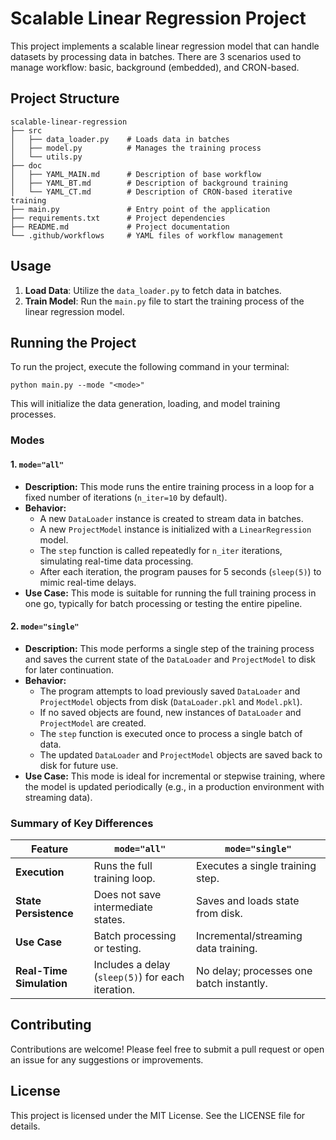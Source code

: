 # Scalable Linear Regression Project

This project implements a scalable linear regression model that can handle datasets by processing data in batches. There are 3 scenarios used to manage workflow: basic, background (embedded), and CRON-based.

## Project Structure

```
scalable-linear-regression
├── src
│   ├── data_loader.py    # Loads data in batches
│   ├── model.py          # Manages the training process
│   └── utils.py
├── doc
│   ├── YAML_MAIN.md      # Description of base workflow
│   ├── YAML_BT.md        # Description of background training
│   └── YAML_CT.md        # Description of CRON-based iterative training
├── main.py               # Entry point of the application
├── requirements.txt      # Project dependencies
├── README.md             # Project documentation
└── .github/workflows     # YAML files of workflow management
```

## Usage

1. **Load Data**: Utilize the `data_loader.py` to fetch data in batches.
2. **Train Model**: Run the `main.py` file to start the training process of the linear regression model.

## Running the Project

To run the project, execute the following command in your terminal:

```
python main.py --mode "<mode>"
```

This will initialize the data generation, loading, and model training processes.

### Modes

#### 1. **`mode="all"`**
   - **Description:** This mode runs the entire training process in a loop for a fixed number of iterations (`n_iter=10` by default).
   - **Behavior:**
     - A new `DataLoader` instance is created to stream data in batches.
     - A new `ProjectModel` instance is initialized with a `LinearRegression` model.
     - The `step` function is called repeatedly for `n_iter` iterations, simulating real-time data processing.
     - After each iteration, the program pauses for 5 seconds (`sleep(5)`) to mimic real-time delays.
   - **Use Case:** This mode is suitable for running the full training process in one go, typically for batch processing or testing the entire pipeline.

#### 2. **`mode="single"`**
   - **Description:** This mode performs a single step of the training process and saves the current state of the `DataLoader` and `ProjectModel` to disk for later continuation.
   - **Behavior:**
     - The program attempts to load previously saved `DataLoader` and `ProjectModel` objects from disk (`DataLoader.pkl` and `Model.pkl`).
     - If no saved objects are found, new instances of `DataLoader` and `ProjectModel` are created.
     - The `step` function is executed once to process a single batch of data.
     - The updated `DataLoader` and `ProjectModel` objects are saved back to disk for future use.
   - **Use Case:** This mode is ideal for incremental or stepwise training, where the model is updated periodically (e.g., in a production environment with streaming data).

### Summary of Key Differences

| Feature                | `mode="all"`                          | `mode="single"`                       |
|------------------------|---------------------------------------|---------------------------------------|
| **Execution**          | Runs the full training loop.          | Executes a single training step.      |
| **State Persistence**  | Does not save intermediate states.    | Saves and loads state from disk.      |
| **Use Case**           | Batch processing or testing.          | Incremental/streaming data training.  |
| **Real-Time Simulation** | Includes a delay (`sleep(5)`) for each iteration. | No delay; processes one batch instantly. |

## Contributing

Contributions are welcome! Please feel free to submit a pull request or open an issue for any suggestions or improvements.

## License

This project is licensed under the MIT License. See the LICENSE file for details.